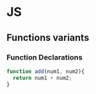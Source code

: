 # JS


## Functions variants

### Function Declarations

```js
function add(num1, num2){
  return num1 + num2;
}

```
